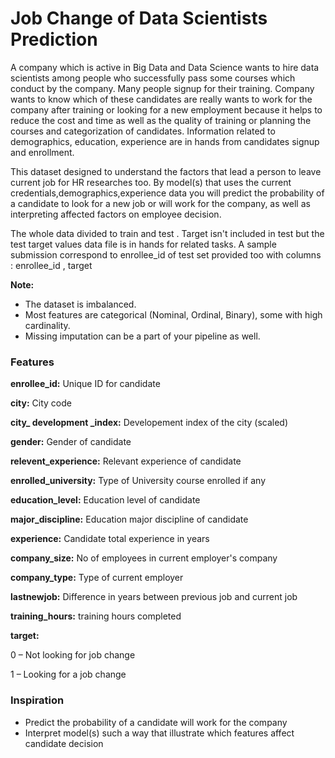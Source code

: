 # Job Change of Data Scientists Prediction

A company which is active in Big Data and Data Science wants to hire data scientists among people who successfully pass some courses which conduct by the company. Many people signup for their training. Company wants to know which of these candidates are really wants to work for the company after training or looking for a new employment because it helps to reduce the cost and time as well as the quality of training or planning the courses and categorization of candidates. Information related to demographics, education, experience are in hands from candidates signup and enrollment.

This dataset designed to understand the factors that lead a person to leave current job for HR researches too. By model(s) that uses the current credentials,demographics,experience data you will predict the probability of a candidate to look for a new job or will work for the company, as well as interpreting affected factors on employee decision.

The whole data divided to train and test . Target isn't included in test but the test target values data file is in hands for related tasks. A sample submission correspond to enrollee_id of test set provided too with columns : enrollee_id , target

**Note:**

* The dataset is imbalanced.
* Most features are categorical (Nominal, Ordinal, Binary), some with high cardinality.
* Missing imputation can be a part of your pipeline as well.

### **Features**

**enrollee_id:** Unique ID for candidate

**city:** City code

**city_ development _index:** Developement index of the city (scaled)

**gender:** Gender of candidate

**relevent_experience:** Relevant experience of candidate

**enrolled_university:** Type of University course enrolled if any

**education_level:** Education level of candidate

**major_discipline:** Education major discipline of candidate

**experience:** Candidate total experience in years

**company_size:** No of employees in current employer's company

**company_type:** Type of current employer

**lastnewjob:** Difference in years between previous job and current job

**training_hours:** training hours completed

**target:**

0 – Not looking for job change

1 – Looking for a job change

### **Inspiration**
* Predict the probability of a candidate will work for the company
* Interpret model(s) such a way that illustrate which features affect candidate decision
